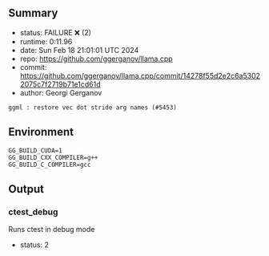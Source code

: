 ## Summary

- status:  FAILURE ❌ (2)
- runtime: 0:11.96
- date:    Sun Feb 18 21:01:01 UTC 2024
- repo:    https://github.com/ggerganov/llama.cpp
- commit:  https://github.com/ggerganov/llama.cpp/commit/14278f55d2e2c6a53022075c7f2719b71e1cd61d
- author:  Georgi Gerganov
```
ggml : restore vec dot stride arg names (#5453)
```

## Environment

```
GG_BUILD_CUDA=1
GG_BUILD_CXX_COMPILER=g++
GG_BUILD_C_COMPILER=gcc
```

## Output

### ctest_debug

Runs ctest in debug mode
- status: 2
```

```

